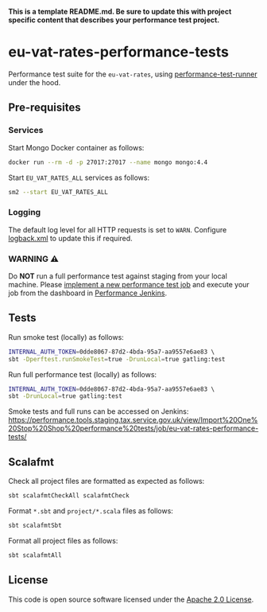 **This is a template README.md.  Be sure to update this with project specific content that describes your performance test project.**

# eu-vat-rates-performance-tests

Performance test suite for the `eu-vat-rates`, using [performance-test-runner](https://github.com/hmrc/performance-test-runner) under the hood.

## Pre-requisites

### Services

Start Mongo Docker container as follows:

```bash
docker run --rm -d -p 27017:27017 --name mongo mongo:4.4
```

Start `EU_VAT_RATES_ALL` services as follows:

```bash
sm2 --start EU_VAT_RATES_ALL
```

### Logging

The default log level for all HTTP requests is set to `WARN`. Configure [logback.xml](src/test/resources/logback.xml) to update this if required.

### WARNING :warning:

Do **NOT** run a full performance test against staging from your local machine. Please [implement a new performance test job](https://confluence.tools.tax.service.gov.uk/display/DTRG/Practical+guide+to+performance+testing+a+digital+service#Practicalguidetoperformancetestingadigitalservice-SettingupabuildonJenkinstorunagainsttheStagingenvironment) and execute your job from the dashboard in [Performance Jenkins](https://performance.tools.staging.tax.service.gov.uk).

## Tests

Run smoke test (locally) as follows:

```bash
INTERNAL_AUTH_TOKEN=0dde8067-87d2-4bda-95a7-aa9557e6ae83 \ 
sbt -Dperftest.runSmokeTest=true -DrunLocal=true gatling:test
```

Run full performance test (locally) as follows:

```bash
INTERNAL_AUTH_TOKEN=0dde8067-87d2-4bda-95a7-aa9557e6ae83 \ 
sbt -DrunLocal=true gatling:test
```

Smoke tests and full runs can be accessed on Jenkins:
https://performance.tools.staging.tax.service.gov.uk/view/Import%20One%20Stop%20Shop%20performance%20tests/job/eu-vat-rates-performance-tests/


## Scalafmt

Check all project files are formatted as expected as follows:

```bash
sbt scalafmtCheckAll scalafmtCheck
```

Format `*.sbt` and `project/*.scala` files as follows:

```bash
sbt scalafmtSbt
```

Format all project files as follows:

```bash
sbt scalafmtAll
```

## License

This code is open source software licensed under the [Apache 2.0 License]("http://www.apache.org/licenses/LICENSE-2.0.html").
